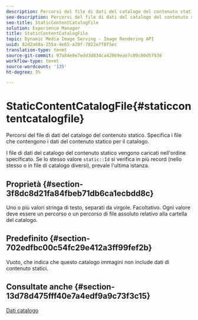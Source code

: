```yaml
---
description: Percorsi del file di dati del catalogo del contenuto statico. Specifica i file che contengono i dati del contenuto statico per il catalogo.
seo-description: Percorsi del file di dati del catalogo del contenuto statico. Specifica i file che contengono i dati del contenuto statico per il catalogo.
seo-title: StaticContentCatalogFile
solution: Experience Manager
title: StaticContentCatalogFile
topic: Dynamic Media Image Serving - Image Rendering API
uuid: 82d2a68a-255a-4e65-a29f-7022e7f0f5ec
translation-type: tm+mt
source-git-commit: 97a84e8e7edd3d834ca42069eae7c09c00d57938
workflow-type: tm+mt
source-wordcount: '135'
ht-degree: 3%

---
```



# StaticContentCatalogFile{#staticcontentcatalogfile}

Percorsi del file di dati del catalogo del contenuto statico. Specifica i file che contengono i dati del contenuto statico per il catalogo.

I file di dati del catalogo del contenuto statico vengono caricati nell&#39;ordine specificato. Se lo stesso valore `static::Id` si verifica in più record (nello stesso o in file di catalogo diversi), prevale l&#39;ultima istanza.

## Proprietà {#section-3f8dc8d21fa84fbeb71db6ca1ecbdd8c}

Uno o più valori stringa di testo, separati da virgole. Facoltativo. Ogni valore deve essere un percorso o un percorso di file assoluto relativo alla cartella del catalogo.

## Predefinito {#section-702edfbc00c54fc29e412a3ff99fef2b}

Vuoto, che indica che questo catalogo immagini non include dati di contenuto statici.

## Consultate anche {#section-13d78d475fff40e7a4edf9a9c73f3c15}

[Dati catalogo](../../../../../is-api/image-catalog/image-serving-api-ref/c-image-catalog-reference/c-overview/c-catalog-data-fields/c-catalog-data-fields.md#concept-b19581028ec44f98b9f5943624403d29)
